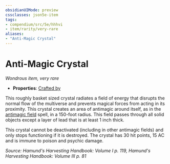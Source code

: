 ```yaml
---
obsidianUIMode: preview
cssclasses: json5e-item
tags:
- compendium/src/5e/hhhvi
- item/rarity/very-rare
aliases: 
- "Anti-Magic Crystal"
---
```

# Anti-Magic Crystal
*Wondrous item, very rare*  

- **Properties**: [Crafted by](/compendium/rules/item-properties.md#Crafted%20by)

This roughly basket sized crystal radiates a field of energy that disrupts the normal flow of the multiverse and prevents magical forces from acting in its proximity. This crystal creates an area of antimagic around itself, as in the [antimagic field](compendium/spells/antimagic-field.md) spell, in a 150-foot radius. This field passes through all solid objects except a layer of lead that is at least 1 inch thick.

This crystal cannot be deactivated (including in other antimagic fields) and only stops functioning if it is destroyed. The crystal has 30 hit points, 15 AC and is immune to poison and psychic damage.

*Source: Hamund's Harvesting Handbook: Volume I p. 119, Hamund's Harvesting Handbook: Volume III p. 81*